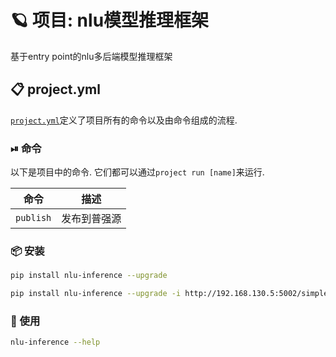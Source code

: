 <!-- PROJECT: AUTO-GENERATED DOCS START (do not remove) -->

# 🪐 项目: nlu模型推理框架

基于entry point的nlu多后端模型推理框架

## 📋 project.yml

[`project.yml`](project.yml)定义了项目所有的命令以及由命令组成的流程. 

### ⏯ 命令

以下是项目中的命令. 它们都可以通过`project run [name]`来运行.

| 命令 | 描述 |
| --- | --- |
| `publish` | 发布到普强源 |

<!-- PROJECT: AUTO-GENERATED DOCS END (do not remove) -->

### 📦 安装

```bash
pip install nlu-inference --upgrade
```

```bash
pip install nlu-inference --upgrade -i http://192.168.130.5:5002/simple/ --trusted-host 192.168.130.5 --extra-index-url https://mirrors.aliyun.com/pypi/simple

```

### 🚀 使用

```bash
nlu-inference --help
```
